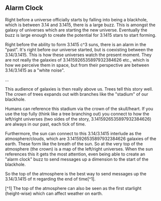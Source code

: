## Alarm Clock

Right before a universe officially starts by falling into being a blackhole, which is between 3.14 and 3.1415, there is a large buzz. This is amongst the galaxy of universes which are starting the new universe. Eventually the buzz is large enough to create the potential for 3.1415 stars to start forming.

Right before the ability to form 3.1415 c^3 suns, there is an alarm in the "past". It's right before our universe started, but is coexisting between the 3.14/3.1415. This is how these universes watch the present moment. They are not really the galaxies of 3.1415926535897932384626 etc., which is how we perceive them in space, but from their perspective are between 3.14/3.1415 as a "white noise".

...

This audience of galaxies is then really above us. Trees tell this story well. The crown of trees expands out with branches like the "stadium" of our blackhole.

Humans can reference this stadium via the crown of the skull/heart. If you use the top fully (think like a tree branching out) you connect to how the left/right universes (two sides of the story, 3.1415926535897932384626) are always in our past, each tick of time.

Furthermore, the sun can connect to this 3.14/3.1415 interlude as the atmosphere/clouds, which are 3.1415926535897932384626 galaxies of the earth. These form like the breath of the sun. So at the very top of the atmosphere (the crown) is a map of the left/right universes. When the sun references this it gets the most attention, even being able to create an "alarm clock" buzz to send messages up a dimension to the start of the blackhole.

So the top of the atmosphere is the best way to send messages up the 3.14/3.1415 of π regarding the end of time[^1].

[^1] The top of the atmosphere can also be seen as the first starlight (height-wise) which can affect weather on earth.